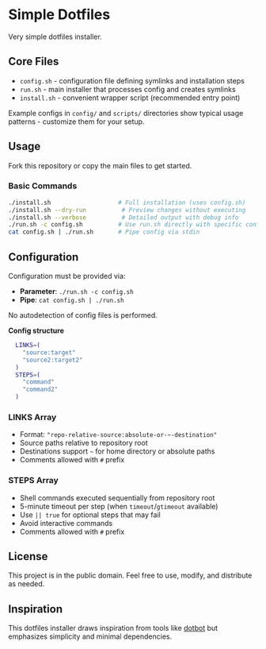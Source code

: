 # Simple Dotfiles

Very simple dotfiles installer.

## Core Files

- `config.sh` - configuration file defining symlinks and installation steps
- `run.sh` - main installer that processes config and creates symlinks
- `install.sh` - convenient wrapper script (recommended entry point)

Example configs in `config/` and `scripts/` directories show typical usage patterns - customize them for your setup.

## Usage

Fork this repository or copy the main files to get started.

### Basic Commands

```bash
./install.sh                   # Full installation (uses config.sh)
./install.sh --dry-run          # Preview changes without executing
./install.sh --verbose          # Detailed output with debug info
./run.sh -c config.sh          # Use run.sh directly with specific config
cat config.sh | ./run.sh       # Pipe config via stdin
```

## Configuration

Configuration must be provided via:

- **Parameter**: `./run.sh -c config.sh`
- **Pipe**: `cat config.sh | ./run.sh`

No autodetection of config files is performed.

**Config structure**

```bash
  LINKS=(
    "source:target"
    "source2:target2"
  )
  STEPS=(
    "command"
    "command2"
  )
```

### LINKS Array

- Format: `"repo-relative-source:absolute-or-~-destination"`
- Source paths relative to repository root
- Destinations support `~` for home directory or absolute paths
- Comments allowed with `#` prefix

### STEPS Array

- Shell commands executed sequentially from repository root
- 5-minute timeout per step (when `timeout`/`gtimeout` available)
- Use `|| true` for optional steps that may fail
- Avoid interactive commands
- Comments allowed with `#` prefix

## License

This project is in the public domain. Feel free to use, modify, and distribute as needed.

## Inspiration

This dotfiles installer draws inspiration from tools like [dotbot](https://github.com/anishathalye/dotbot) but emphasizes simplicity and minimal dependencies.
